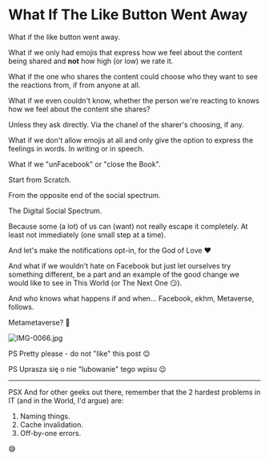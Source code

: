 # What If The Like Button Went Away

What if the like button went away.

What if we only had emojis that express how we feel about the content being shared and **not** how high (or low) we rate it.

What if the one who shares the content could choose who they want to see the reactions from, if from anyone at all.

What if we even couldn't know, whether the person we're reacting to knows how we feel about the content she shares?

Unless they ask directly. Via the chanel of the sharer's choosing, if any.

What if we don't allow emojis at all and only give the option to express the feelings in words. In writing or in speech.

What if we "unFacebook" or "close the Book".

Start from Scratch.

From the opposite end of the social spectrum.

The Digital Social Spectrum.

Because some (a lot) of us can (want) not really escape it completely. At least not immediately (one small step at a time).

And let's make the notifications opt-in, for the God of Love ❤️

And what if we wouldn't hate on Facebook but just let ourselves try something different, be a part and an example of the good change we would like to see in This World (or The Next One 😏).

And who knows what happens if and when... Facebook, ekhm, Metaverse, follows.

Metametaverse? 🤔

![IMG-0066.jpg](What%20If%20The%20Like%20Button%20Went%20Away%202c8b7dc4812341c59db286022c9eecf4/IMG-0066.jpg)

PS Pretty please - do not "like" this post 😌

PS Uprasza się o nie "lubowanie" tego wpisu 😌

---

PSX And for other geeks out there, remember that the 2 hardest problems in IT (and in the World, I'd argue) are:

1. Naming things.
2. Cache invalidation.
3. Off-by-one errors.

😅
